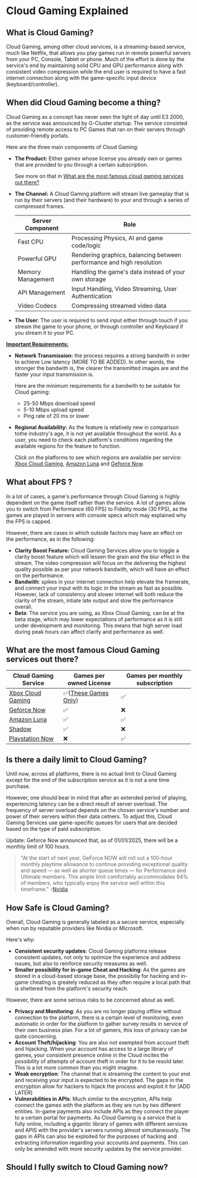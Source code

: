 # Cloud Gaming Explained

## What is Cloud Gaming?
Cloud Gaming, among other cloud services, is a streaming-based service, much like Netflix, that allows you play games run in remote powerful servers from your PC, Console, Tablet or phone. Much of the effort is done by the service's end by maintaining solid CPU and GPU performance along with consistent video compression while the end user is required to have a fast internet connection along with the game-specific input device (keyboard/controller).
## When did Cloud Gaming become a thing?
Cloud Gaming as a concept has never seen the light of day until E3 2000, as the service was announced by G-Cluster startup. The service consisted of providing remote access to PC Games that ran on their servers through customer-friendly portals.

Here are the three main components of Cloud Gaming:

- **The Product:** Either games whose license you already own or games that are provided to you through a certain subscription.

  See more on that in [What are the most famous cloud gaming services out there?](https://github.com/TobiRourou/Raid-Attab-Technical-Writing/wiki/_new?wiki%5Bname%5D=_Footer#what-are-the-most-famous-cloud-gaming-services-out-there)

- **The Channel:** A Cloud Gaming platform will stream live gameplay that is run by their servers (and their hardware) to your end through a series of compressed frames.

  | **Server Component**     | **Role** |
  | ----------- | -----------|
  | Fast CPU     |   Processing Physics, AI and game code/logic   |
    Powerful GPU   | Rendering graphics, balancing between performance and high resolution        |
  | Memory Management | Handling the game's data instead of your own storage |
  | API Management | Input Handling, Video Streaming, User Authentication | 
  | Video Codecs| Compressing streamed video data |


- **The User**: The user is required to send input either through touch if you stream the game to your phone, or through controller and Keyboard if you stream it to your PC. 

<ins>**Important Requirements:**

- **Network Transmission:** the process requires a strong bandwith in order to achieve Low latency (MORE TO BE ADDED). In other words, the stronger the bandwith is, the clearer the transmitted images are and the faster your input transmission is.

   Here are the minimum requirements for a bandwith to be suitable for Cloud gaming:
     
     - 25-50 Mbps download speed
     - 5-10 Mbps upload speed
     - Ping rate of 20 ms or lower


- **Regional Availability:** As the feature is relatively new in comparison tothe industry's age, it is not yet available throughout the world. As a user, you need to check each platform's conditions regarding the available regions for the feature to function. 

   Click on the platforms to see which regions are available per service: [Xbox Cloud Gaming](https://www.xbox.com/en-US/regions), [Amazon Luna](https://www.amazon.com/gp/help/customer/display.html?nodeId=TXHVI0WFpYnGXsA0Gm) and [Geforce Now](https://nvidia.custhelp.com/app/answers/detail/a_id/5023/~/what-are-the-supported-locations-for-geforce-now%3F).


## What about FPS ?
In a lot of cases, a game's performance through Cloud Gaming is highly dependent on the game itself rather than the service. A lot of games allow you to switch from Performance (60 FPS) to Fidelity mode (30 FPS), as the games are played in servers with console specs which may explained why the FPS is capped.



However, there are cases in which outside factors may have an effect on the performance, as in the following:

- **Clarity Boost Feature:** Cloud Gaming Services allow you to toggle a clarity boost feature which will lessen the grain and the blur effect in the stream. The video compression will focus on the delivering the highest quality possible as per your network bandwith, which will have an effect on the performance.
- **Bandwith**: spikes in your internet connection help elevate the framerate, and connect your input with its logic in the stream as fast as possible. However, lack of consistency and slower internet will both reduce the clarity of the stream, intiate late output and slow the performance overall.
- **Beta**: The service you are using, as Xbox Cloud Gaming, can be at the beta stage, which may lower expectations of performance as it is still under development and monitoring. This means that high server load during peak hours can affect clarify and performance as well.

## What are the most famous Cloud Gaming services out there?
 
  | **Cloud Gaming Service**| **Games per owned License**| **Games per monthly subscription**|
  | ----------- | -----------| --------- |
  | [Xbox Cloud Gaming](https://www.xbox.com/en-us/play)   |   ✅([These Games Only](https://news.xbox.com/en-us/2024/11/20/stream-your-own-game-xbox-cloud-gaming-beta/))   | ✅ |
  | [Geforce Now](https://www.nvidia.com/en-us/geforce-now/) | ✅ | ❌ |
  | [Amazon Luna](https://luna.amazon.com/) | ✅ | ✅ |
  | [Shadow](https://shadow.tech/) | ✅ | ❌ |
  | [Playstation Now](https://www.playstation.com/en-us/support/subscriptions/ps-plus-pc/) | ❌ | ✅ |

## Is there a daily limit to Cloud Gaming?
Until now, across all platforms, there is no actual limit to Cloud Gaming except for the end of the subscription service as it is not a one time purchase.

 However, one should bear in mind that after an extended period of playing, experiencing latency can be a direct result of server overload. The frequency of server overload depends on the chosen service's number and power of their servers within their data cetners. To adjust this, Cloud Gaming Services use game-specific queues for users that are decided based on the type of paid subscription.

 Update: Geforce Now announced that, as of 01/01/2025, there will be a monthly limit of 100 hours.

 > "At the start of next year, GeForce NOW will roll out a 100-hour monthly playtime allowance to continue providing exceptional quality and speed — as well as shorter queue times — for Performance and Ultimate members. This ample limit comfortably accommodates 94% of members, who typically enjoy the service well within this timeframe." -[Nvidia](https://blogs.nvidia.com/blog/geforce-now-thursday-performance-membership/)

## How Safe is Cloud Gaming?
Overall, Cloud Gaming is generally labeled as a secure service, especially when run by reputable providers like Nvidia or Microsoft.

Here's why:

- **Consistent security updates**: Cloud Gaming platforms release consistent updates, not only to optimize the experience and address issues, but also to reinforce security measures as well.
- **Smaller possibility for in-game Cheat and Hacking**: As the games are stored in a cloud-based storage base, the possibiliy for hacking and in-game cheating is greately reduced as they often require a local path that is sheltered from the platform's security reach.

However, there are some serious risks to be concerned about as well.

- **Privacy and Monitoring**: As you are no longer playing offline without connection to the platform, there is a certain level of monitoring, even automatic in order for the platform to gather survey results in service of their own business plan. For a lot of gamers, this loss of privacy can be quite concerning.
- **Account Theft/hijacking**: You are also not exempted from account theft and hijacking. When your account has access to a large library of games, your consistent presence online in the Cloud incites the possibility of attempts of account theft in order for it to be resold later. This is a lot more common than you might imagine.
- **Weak encryption**: The channel that is streaming the content to your end and receiving your input is expected to be encrypted. The gaps in the encryption allow for hackers to hijack the process and exploit it for [ADD LATER]
- **Vulnerabilities in APIs**: Much similar to the encryption, APIs help connect the games with the platform as they are run by two different entities. In-game payments also include APIs as they connect the player to a certain portal for payments. As Cloud Gaming is a service that is fully online, including a gigantic library of games with different services and APIS with the provider's servers running almost simultaneously. The gaps in APIs can also be exploited for the purposes of hacking and extracting information regarding your accounts and payments. This can only be amended with more security updates by the service provider.

## Should I fully switch to Cloud Gaming now?

